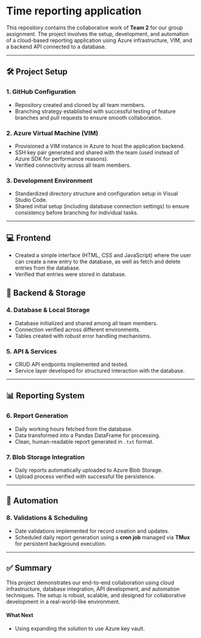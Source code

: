 # Time reporting application
This repository contains the collaborative work of **Team 2** for our group assignment. The project involves the setup, development, and automation of a cloud-based reporting application using Azure infrastructure, VIM, and a backend API connected to a database. 

---

## 🛠 Project Setup

### 1. GitHub Configuration
- Repository created and cloned by all team members.
- Branching strategy established with successful testing of feature branches and pull requests to ensure smooth collaboration.

### 2. Azure Virtual Machine (VIM)
- Provisioned a VIM instance in Azure to host the application backend.
- SSH key pair generated and shared with the team (used instead of Azure SDK for performance reasons).
- Verified connectivity across all team members.

### 3. Development Environment
- Standardized directory structure and configuration setup in Visual Studio Code.
- Shared initial setup (including database connection settings) to ensure consistency before branching for individual tasks.

---
## 💻 Frontend 
- Created a simple interface (HTML, CSS and JavaScript) where the user can create a new entry to the database, as well as fetch and delete entries from the database. 
- Verified that entries were stored in database. 

## 💾 Backend & Storage

### 4. Database & Local Storage
- Database initialized and shared among all team members.
- Connection verified across different environments.
- Tables created with robust error handling mechanisms.

### 5. API & Services
- CRUD API endpoints implemented and tested.
- Service layer developed for structured interaction with the database.

---

## 📊 Reporting System

### 6. Report Generation
- Daily working hours fetched from the database.
- Data transformed into a Pandas DataFrame for processing.
- Clean, human-readable report generated in `.txt` format.

### 7. Blob Storage Integration
- Daily reports automatically uploaded to Azure Blob Storage.
- Upload process verified with successful file persistence.

---

## 📅 Automation

### 8. Validations & Scheduling
- Date validations implemented for record creation and updates.
- Scheduled daily report generation using a **cron job** managed via **TMux** for persistent background execution.

---

## ✅ Summary

This project demonstrates our end-to-end collaboration using cloud infrastructure, database integration, API development, and automation techniques. The setup is robust, scalable, and designed for collaborative development in a real-world-like environment.

#### What  Next
- Using expanding the solution to use Azure key vault.
